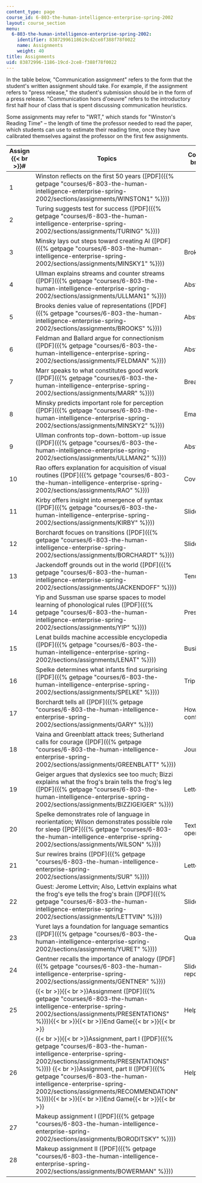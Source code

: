 ```yaml
---
content_type: page
course_id: 6-803-the-human-intelligence-enterprise-spring-2002
layout: course_section
menu:
  6-803-the-human-intelligence-enterprise-spring-2002:
    identifier: 83872996118619cd2ce8f388f78f0022
    name: Assignments
    weight: 40
title: Assignments
uid: 83872996-1186-19cd-2ce8-f388f78f0022
---
```


In the table below, "Communication assignment" refers to the form that the student's written assignment should take. For example, if the assignment refers to "press release," the student's submission should be in the form of a press release. "Communication hors d'oeuvre" refers to the introductory first half hour of class that is spent discussing communication heuristics.

Some assignments may refer to "WRT," which stands for "Winston's Reading Time" – the length of time the professor needed to read the paper, which students can use to estimate their reading time, once they have calibrated themselves against the professor on the first few assignments.

| Assign  {{< br >}}# | Topics | Communication  {{< br >}}Assignment | Communication  {{< br >}}Hors d'Oeuvre |
| --- | --- | --- | --- |
| 1 | Winston reflects on the first 50 years ([PDF]({{% getpage "courses/6-803-the-human-intelligence-enterprise-spring-2002/sections/assignments/WINSTON1" %}})) |   |   |
| 2 | Turing suggests test for success ([PDF]({{% getpage "courses/6-803-the-human-intelligence-enterprise-spring-2002/sections/assignments/TURING" %}})) |   | Broken glass diagram |
| 3 | Minsky lays out steps toward creating AI ([PDF]({{% getpage "courses/6-803-the-human-intelligence-enterprise-spring-2002/sections/assignments/MINSKY1" %}})) | Broken glass diagram | Abstracts/Conclusions |
| 4 | Ullman explains streams and counter streams ([PDF]({{% getpage "courses/6-803-the-human-intelligence-enterprise-spring-2002/sections/assignments/ULLMAN1" %}})) | Abstracts/Conclusions | Elevators, Visions, Steps, News |
| 5 | Brooks denies value of representations ([PDF]({{% getpage "courses/6-803-the-human-intelligence-enterprise-spring-2002/sections/assignments/BROOKS" %}})) | Abstracts/Conclusions | Fonts and contributions |
| 6 | Feldman and Ballard argue for connectionism ([PDF]({{% getpage "courses/6-803-the-human-intelligence-enterprise-spring-2002/sections/assignments/FELDMAN" %}})) | Abstracts/Conclusions | Knowledge engineering |
| 7 | Marr speaks to what constitutes good work ([PDF]({{% getpage "courses/6-803-the-human-intelligence-enterprise-spring-2002/sections/assignments/MARR" %}})) | Breakfast talk | Spider web evaluations |
| 8 | Minsky predicts important role for perception ([PDF]({{% getpage "courses/6-803-the-human-intelligence-enterprise-spring-2002/sections/assignments/MINSKY2" %}})) | Email critique | Winston's star |
| 9 | Ullman confronts top-down-bottom-up issue ([PDF]({{% getpage "courses/6-803-the-human-intelligence-enterprise-spring-2002/sections/assignments/ULLMAN2" %}})) | Abstract/conclusion | Emulation (Watson, McPherson) |
| 10 | Rao offers explanation for acquisition of visual routines ([PDF]({{% getpage "courses/6-803-the-human-intelligence-enterprise-spring-2002/sections/assignments/RAO" %}})) | Cover Letter | Helping friends talk |
| 11 | Kirby offers insight into emergence of syntax ([PDF]({{% getpage "courses/6-803-the-human-intelligence-enterprise-spring-2002/sections/assignments/KIRBY" %}})) | Slide show | Slide shows heuristics |
| 12 | Borchardt focues on transitions ([PDF]({{% getpage "courses/6-803-the-human-intelligence-enterprise-spring-2002/sections/assignments/BORCHARDT" %}})) | Slide show | Book covers |
| 13 | Jackendoff grounds out in the world ([PDF]({{% getpage "courses/6-803-the-human-intelligence-enterprise-spring-2002/sections/assignments/JACKENDOFF" %}})) | Tenure letter | Press Release |
| 14 | Yip and Sussman use sparse spaces to model learning of phonological rules ([PDF]({{% getpage "courses/6-803-the-human-intelligence-enterprise-spring-2002/sections/assignments/YIP" %}})) | Press Release | How to pick a graduate school |
| 15 | Lenat builds machine accessible encyclopedia ([PDF]({{% getpage "courses/6-803-the-human-intelligence-enterprise-spring-2002/sections/assignments/LENAT" %}})) | Business assessment | Grilling and being grilled |
| 16 | Spelke determines what infants find surprising ([PDF]({{% getpage "courses/6-803-the-human-intelligence-enterprise-spring-2002/sections/assignments/SPELKE" %}})) | Trip report | How to run a conference |
| 17 | Borchardt tells all ([PDF]({{% getpage "courses/6-803-the-human-intelligence-enterprise-spring-2002/sections/assignments/GARY" %}})) | How to run a conference |   |
| 18 | Vaina and Greenblatt attack trees; Sutherland calls for courage ([PDF]({{% getpage "courses/6-803-the-human-intelligence-enterprise-spring-2002/sections/assignments/GREENBLATT" %}})) | Journal Review | How to interview on camera; How to write a journal review |
| 19 | Geiger argues that dyslexics see too much; Bizzi explains what the frog's brain tells the frog's leg ([PDF]({{% getpage "courses/6-803-the-human-intelligence-enterprise-spring-2002/sections/assignments/BIZZIGEIGER" %}})) | Letter to author(s) | How to threaten constructively |
| 20 | Spelke demonstrates role of language in reorientation; Wilson demonstrates possible role for sleep ([PDF]({{% getpage "courses/6-803-the-human-intelligence-enterprise-spring-2002/sections/assignments/WILSON" %}})) | Textbook chapter opening | How to write a book |
| 21 | Sur rewires brains ([PDF]({{% getpage "courses/6-803-the-human-intelligence-enterprise-spring-2002/sections/assignments/SUR" %}})) | Letter proposal to NSF | How to write a proposal |
| 22 | Guest: Jerome Lettvin; Also, Lettvin explains what the frog's eye tells the frog's brain ([PDF]({{% getpage "courses/6-803-the-human-intelligence-enterprise-spring-2002/sections/assignments/LETTVIN" %}})) | Slides |   |
| 23 | Yuret lays a foundation for language semantics ([PDF]({{% getpage "courses/6-803-the-human-intelligence-enterprise-spring-2002/sections/assignments/YURET" %}})) | Quad chart | How to run a study / Terms of Reference |
| 24 | Gentner recalls the importance of analogy ([PDF]({{% getpage "courses/6-803-the-human-intelligence-enterprise-spring-2002/sections/assignments/GENTNER" %}})) | Slides & legends report | Panel discussions |
| 25 | {{< br >}}{{< br >}}Assignment ([PDF]({{% getpage "courses/6-803-the-human-intelligence-enterprise-spring-2002/sections/assignments/PRESENTATIONS" %}})){{< br >}}{{< br >}}End Game{{< br >}}{{< br >}} | Helping a buddy | Boyfriend in a box |
| 26 | {{< br >}}{{< br >}}Assignment, part I ([PDF]({{% getpage "courses/6-803-the-human-intelligence-enterprise-spring-2002/sections/assignments/PRESENTATIONS" %}}))  {{< br >}}Assignment, part II ([PDF]({{% getpage "courses/6-803-the-human-intelligence-enterprise-spring-2002/sections/assignments/RECOMMENDATION" %}})){{< br >}}{{< br >}}End Game{{< br >}}{{< br >}} | Helping a buddy | Message to Garcia |
| 27 | Makeup assignment I ([PDF]({{% getpage "courses/6-803-the-human-intelligence-enterprise-spring-2002/sections/assignments/BORODITSKY" %}})) |   |   |
| 28 | Makeup assignment II ([PDF]({{% getpage "courses/6-803-the-human-intelligence-enterprise-spring-2002/sections/assignments/BOWERMAN" %}})) |   |